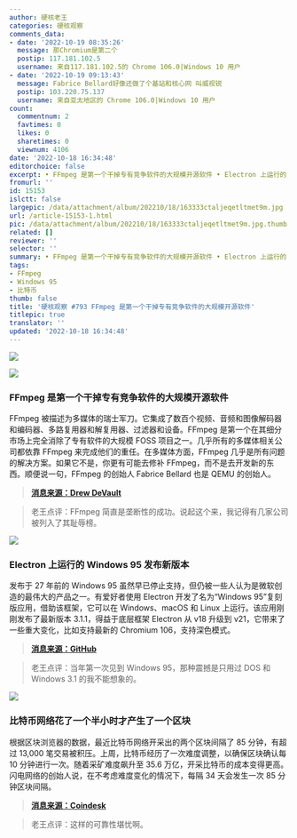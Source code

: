 ```yaml
---
author: 硬核老王
categories: 硬核观察
comments_data:
- date: '2022-10-19 08:35:26'
  message: 那Chromium是第二个
  postip: 117.181.102.5
  username: 来自117.181.102.5的 Chrome 106.0|Windows 10 用户
- date: '2022-10-19 09:13:43'
  message: Fabrice Bellard好像还做了个基站和核心网 叫威视锐
  postip: 103.220.75.137
  username: 来自亚太地区的 Chrome 106.0|Windows 10 用户
count:
  commentnum: 2
  favtimes: 0
  likes: 0
  sharetimes: 0
  viewnum: 4106
date: '2022-10-18 16:34:48'
editorchoice: false
excerpt: • FFmpeg 是第一个干掉专有竞争软件的大规模开源软件 • Electron 上运行的 Windows 95 发布新版本 • 比特币网络花了一个半小时才产生了一个区块
fromurl: ''
id: 15153
islctt: false
largepic: /data/attachment/album/202210/18/163333ctaljeqetltmet9m.jpg
url: /article-15153-1.html
pic: /data/attachment/album/202210/18/163333ctaljeqetltmet9m.jpg.thumb.jpg
related: []
reviewer: ''
selector: ''
summary: • FFmpeg 是第一个干掉专有竞争软件的大规模开源软件 • Electron 上运行的 Windows 95 发布新版本 • 比特币网络花了一个半小时才产生了一个区块
tags:
- FFmpeg
- Windows 95
- 比特币
thumb: false
title: '硬核观察 #793 FFmpeg 是第一个干掉专有竞争软件的大规模开源软件'
titlepic: true
translator: ''
updated: '2022-10-18 16:34:48'
---
```


![](/data/attachment/album/202210/18/163333ctaljeqetltmet9m.jpg)


![](/data/attachment/album/202210/18/163339upz6cbs0sf55b75c.jpg)


### FFmpeg 是第一个干掉专有竞争软件的大规模开源软件


FFmpeg 被描述为多媒体的瑞士军刀。它集成了数百个视频、音频和图像解码器和编码器、多路复用器和解复用器、过滤器和设备。FFmpeg 是第一个在其细分市场上完全消除了专有软件的大规模 FOSS 项目之一。几乎所有的多媒体相关公司都依靠 FFmpeg 来完成他们的重任。在多媒体方面，FFmpeg 几乎是所有问题的解决方案。如果它不是，你更有可能去修补 FFmpeg，而不是去开发新的东西。顺便说一句，FFmpeg 的创始人 Fabrice Bellard 也是 QEMU 的创始人。



> 
> **[消息来源：Drew DeVault](https://drewdevault.com/2022/10/12/In-praise-of-ffmpeg.html)**
> 
> 
> 



> 
> 老王点评：FFmpeg 简直是垄断性的成功。说起这个来，我记得有几家公司被列入了其耻辱榜。
> 
> 
> 


![](/data/attachment/album/202210/18/163351h4ryjjr3yym444uu.gif)


### Electron 上运行的 Windows 95 发布新版本


发布于 27 年前的 Windows 95 虽然早已停止支持，但仍被一些人认为是微软创造的最伟大的产品之一。有爱好者使用 Electron 开发了名为“Windows 95”复刻版应用，借助该框架，它可以在 Windows、macOS 和 Linux 上运行。该应用刚刚发布了最新版本 3.1.1，得益于底层框架 Electron 从 v18 升级到 v21，它带来了一些重大变化，比如支持最新的 Chromium 106，支持深色模式。



> 
> **[消息来源：GitHub](https://github.com/felixrieseberg/windows95/releases/tag/v3.1.1)**
> 
> 
> 



> 
> 老王点评：当年第一次见到 Windows 95，那种震撼是只用过 DOS 和 Windows 3.1 的我不能想象的。
> 
> 
> 


![](/data/attachment/album/202210/18/163410dmosb4m5lnclofur.jpg)


### 比特币网络花了一个半小时才产生了一个区块


根据区块浏览器的数据，最近比特币网络开采出的两个区块间隔了 85 分钟，有超过 13,000 笔交易被积压。上周，比特币经历了一次难度调整，以确保区块确认每 10 分钟进行一次。随着采矿难度飙升至 35.6 万亿，开采比特币的成本变得更高。闪电网络的创始人说，在不考虑难度变化的情况下，每隔 34 天会发生一次 85 分钟区块间隔。



> 
> **[消息来源：Coindesk](https://www.coindesk.com/business/2022/10/17/bitcoin-fails-to-produce-1-block-for-over-an-hour/)**
> 
> 
> 



> 
> 老王点评：这样的可靠性堪忧啊。
> 
> 
>